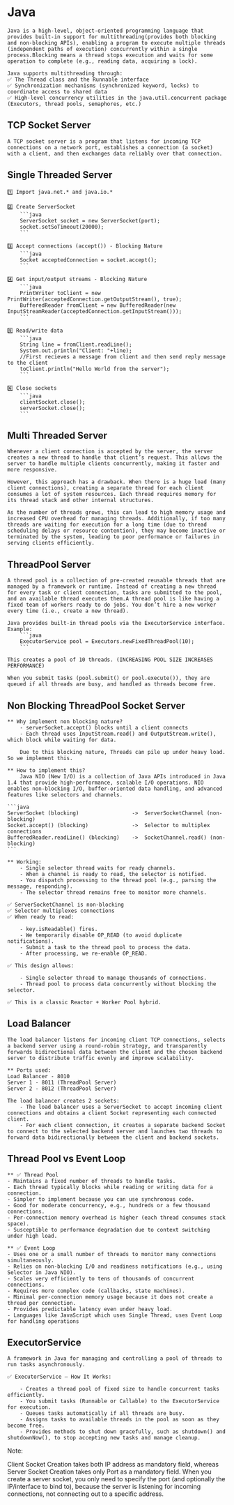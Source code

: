# Java
    Java is a high-level, object-oriented programming language that provides built-in support for multithreading(provides both blocking and non-blocking APIs), enabling a program to execute multiple threads (independent paths of execution) concurrently within a single process.Blocking means a thread stops execution and waits for some operation to complete (e.g., reading data, acquiring a lock).

    Java supports multithreading through:
    ✅ The Thread class and the Runnable interface
    ✅ Synchronization mechanisms (synchronized keyword, locks) to coordinate access to shared data
    ✅ High-level concurrency utilities in the java.util.concurrent package (Executors, thread pools, semaphores, etc.)

## TCP Socket Server
    A TCP socket server is a program that listens for incoming TCP connections on a network port, establishes a connection (a socket) with a client, and then exchanges data reliably over that connection.

## Single Threaded Server
    1️⃣ Import java.net.* and java.io.*

    2️⃣ Create ServerSocket
        ```java
        ServerSocket socket = new ServerSocket(port);
        socket.setSoTimeout(20000);
        ```

    3️⃣ Accept connections (accept()) - Blocking Nature 
        ```java
        Socket acceptedConnection = socket.accept();
        ```

    4️⃣ Get input/output streams - Blocking Nature
        ```java
        PrintWriter toClient = new PrintWriter(acceptedConnection.getOutputStream(), true);
        BufferedReader fromClient = new BufferedReader(new InputStreamReader(acceptedConnection.getInputStream()));
        ```
            
    5️⃣ Read/write data
        ```java
        String line = fromClient.readLine();
        System.out.println("Client: "+line);
        //First recieves a message from client and then send reply message to the client
        toClient.println("Hello World from the server");
        ```

    6️⃣ Close sockets
        ```java
        clientSocket.close();
        serverSocket.close();
        ```

## Multi Threaded Server
    Whenever a client connection is accepted by the server, the server creates a new thread to handle that client’s request. This allows the server to handle multiple clients concurrently, making it faster and more responsive.

    However, this approach has a drawback. When there is a huge load (many client connections), creating a separate thread for each client consumes a lot of system resources. Each thread requires memory for its thread stack and other internal structures.

    As the number of threads grows, this can lead to high memory usage and increased CPU overhead for managing threads. Additionally, if too many threads are waiting for execution for a long time (due to thread scheduling delays or resource contention), they may become inactive or terminated by the system, leading to poor performance or failures in serving clients efficiently.

## ThreadPool Server
    A thread pool is a collection of pre-created reusable threads that are managed by a framework or runtime. Instead of creating a new thread for every task or client connection, tasks are submitted to the pool, and an available thread executes them.A thread pool is like having a fixed team of workers ready to do jobs. You don’t hire a new worker every time (i.e., create a new thread).

    Java provides built-in thread pools via the ExecutorService interface.
    Example:
        ```java
        ExecutorService pool = Executors.newFixedThreadPool(10);
        ```

    This creates a pool of 10 threads. (INCREASING POOL SIZE INCREASES PERFORMANCE)

    When you submit tasks (pool.submit() or pool.execute()), they are queued if all threads are busy, and handled as threads become free.


## Non Blocking ThreadPool Socket Server
    ** Why implement non blocking nature?
        - serverSocket.accept() blocks until a client connects
        - Each thread uses InputStream.read() and OutputStream.write(), which block while waiting for data.

        Due to this blocking nature, Threads can pile up under heavy load. So we implement this.

    ** How to implement this?
        Java NIO (New I/O) is a collection of Java APIs introduced in Java 1.4 that provide high-performance, scalable I/O operations. NIO enables non-blocking I/O, buffer-oriented data handling, and advanced features like selectors and channels.

    ```java
    ServerSocket (blocking)                 ->  ServerSocketChannel (non-blocking)
    Socket.accept() (blocking)              ->  Selector to multiplex connections
    BufferedReader.readLine() (blocking)    ->  SocketChannel.read() (non-blocking)
    ```

    ** Working:
        - Single selector thread waits for ready channels.
        - When a channel is ready to read, the selector is notified.
        - You dispatch processing to the thread pool (e.g., parsing the message, responding).
        - The selector thread remains free to monitor more channels.
    
    ✅ ServerSocketChannel is non-blocking
    ✅ Selector multiplexes connections
    ✅ When ready to read:

        - key.isReadable() fires.
        - We temporarily disable OP_READ (to avoid duplicate notifications).
        - Submit a task to the thread pool to process the data.
        - After processing, we re-enable OP_READ.

    ✅ This design allows:

        - Single selector thread to manage thousands of connections.
        - Thread pool to process data concurrently without blocking the selector.

    ✅ This is a classic Reactor + Worker Pool hybrid.


## Load Balancer
    The load balancer listens for incoming client TCP connections, selects a backend server using a round-robin strategy, and transparently forwards bidirectional data between the client and the chosen backend server to distribute traffic evenly and improve scalability.

    ** Ports used:
    Load Balancer - 8010
    Server 1 - 8011 (ThreadPool Server)
    Server 2 - 8012 (ThreadPool Server)

    The load balancer creates 2 sockets:
        - The load balancer uses a ServerSocket to accept incoming client connections and obtains a client Socket representing each connected client.
        - For each client connection, it creates a separate backend Socket to connect to the selected backend server and launches two threads to forward data bidirectionally between the client and backend sockets.


## Thread Pool vs Event Loop
    ** ✅ Thread Pool
    - Maintains a fixed number of threads to handle tasks.
    - Each thread typically blocks while reading or writing data for a connection.
    - Simpler to implement because you can use synchronous code.
    - Good for moderate concurrency, e.g., hundreds or a few thousand connections.
    - Per-connection memory overhead is higher (each thread consumes stack space).
    - Susceptible to performance degradation due to context switching under high load.

    ** ✅ Event Loop
    - Uses one or a small number of threads to monitor many connections simultaneously.
    - Relies on non-blocking I/O and readiness notifications (e.g., using Selector in Java NIO).
    - Scales very efficiently to tens of thousands of concurrent connections.
    - Requires more complex code (callbacks, state machines).
    - Minimal per-connection memory usage because it does not create a thread per connection.
    - Provides predictable latency even under heavy load.
    - Languages like JavaScript which uses Single Thread, uses Event Loop for handling operations


## ExecutorService
    A framework in Java for managing and controlling a pool of threads to run tasks asynchronously.

    ✅ ExecutorService – How It Works:

        - Creates a thread pool of fixed size to handle concurrent tasks efficiently.
        - You submit tasks (Runnable or Callable) to the ExecutorService for execution.
        - Queues tasks automatically if all threads are busy.
        - Assigns tasks to available threads in the pool as soon as they become free.
        - Provides methods to shut down gracefully, such as shutdown() and shutdownNow(), to stop accepting new tasks and manage cleanup.















Note:

Client Socket Creation takes both IP address as mandatory field, whereas Server Socket Creation takes only Port as a mandatory field.
    When you create a server socket, you only need to specify the port (and optionally the IP/interface to bind to), because the server is listening for incoming connections, not connecting out to a specific address.
